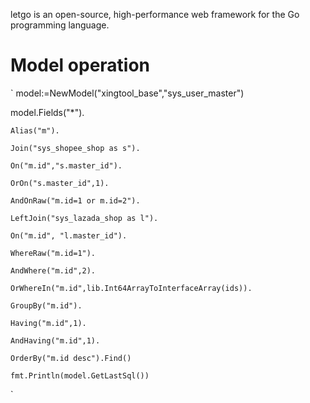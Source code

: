 letgo is an open-source, high-performance web framework for the Go programming language.

# Model operation
`
model:=NewModel("xingtool_base","sys_user_master")

model.Fields("*").

	Alias("m").

	Join("sys_shopee_shop as s").

	On("m.id","s.master_id").

	OrOn("s.master_id",1).

	AndOnRaw("m.id=1 or m.id=2").

	LeftJoin("sys_lazada_shop as l").

	On("m.id", "l.master_id").

	WhereRaw("m.id=1").

	AndWhere("m.id",2).

	OrWhereIn("m.id",lib.Int64ArrayToInterfaceArray(ids)).

	GroupBy("m.id").

	Having("m.id",1).

	AndHaving("m.id",1).

	OrderBy("m.id desc").Find()

	fmt.Println(model.GetLastSql())
` 